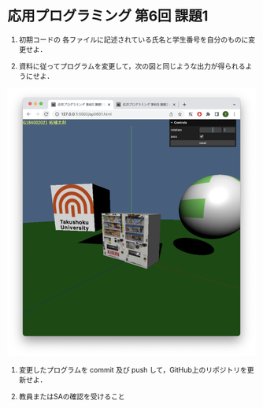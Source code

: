 # 応用プログラミング 第6回 課題1

1) 初期コードの 各ファイルに記述されている氏名と学生番号を自分のものに変更せよ．

1) 資料に従ってプログラムを変更して，次の図と同じような出力が得られるようにせよ．

![アニメーション](ap0601.png)

1) 変更したプログラムを commit 及び push して，GitHub上のリポジトリを更新せよ．

1) 教員またはSAの確認を受けること
